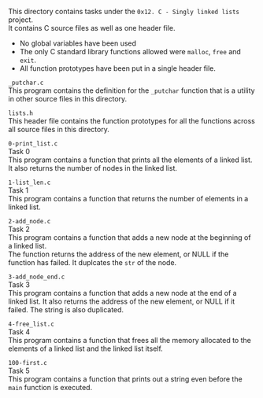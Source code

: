 This directory contains tasks under the `0x12. C - Singly linked lists` project.<br>
It contains C source files as well as one header file.
- No global variables have been used
- The only C standard library functions allowed were `malloc`, `free` and `exit`.
- All function prototypes have been put in a single header file.


`_putchar.c`<br>
This program contains the definition for the `_putchar` function that is a utility in other source files in this directory.


`lists.h`<br>
This header file contains the function prototypes for all the functions across all source files in this directory.


`0-print_list.c`<br>
Task 0<br>
This program contains a function that prints all the elements of a linked list. It also returns the number of nodes in the linked list.

`1-list_len.c`<br>
Task 1<br>
This program contains a function that returns the number of elements in a linked list.

`2-add_node.c`<br>
Task 2<br>
This program contains a function that adds a new node at the beginning of a linked list.<br>
The function returns the address of the new element, or NULL if the function has failed. It duplcates the `str` of the node.

`3-add_node_end.c`<br>
Task 3<br>
This program contains a function that adds a new node at the end of a linked list. It also returns the address of the new element, or NULL if it failed.
The string is also duplicated.

`4-free_list.c`<br>
Task 4<br>
This program contains a function that frees all the memory allocated to the elements of a linked list and the linked list itself.

`100-first.c`<br>
Task 5<br>
This program contains a function that prints out a string even before the `main` function is executed.
